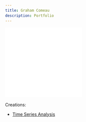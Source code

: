 ```yaml
---
title: Graham Comeau
description: Portfolio
---
```

![MyPicture](Capture.PNG)

Creations:
- [Time Series Analysis](/time_series/index.md)
